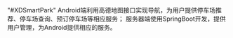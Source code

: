 "#XDSmartPark" 
Android端利用高德地图接口实现导航，为用户提供停车场推荐、停车场查询、预订停车场等相应服务；
服务器端使用SpringBoot开发，提供用户管理，为Android提供相应的服务。
